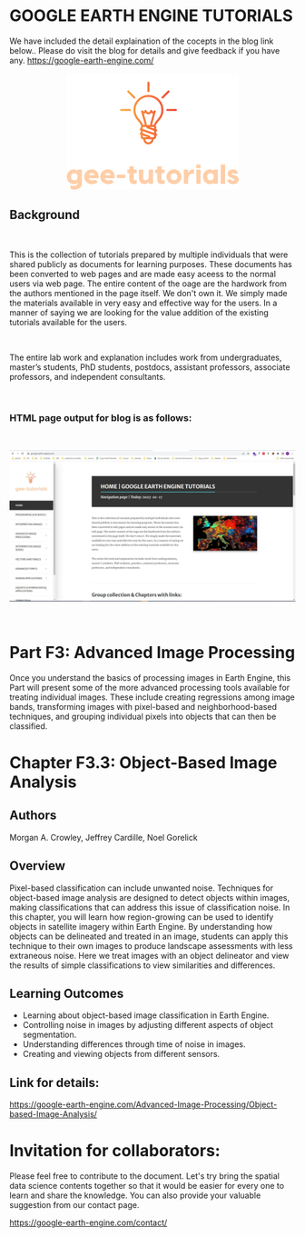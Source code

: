 # GOOGLE EARTH ENGINE TUTORIALS

We have included the detail explaination of the cocepts in the blog link below.. Please do visit the blog for details and give feedback if you have any.
https://google-earth-engine.com/

<p align="center">
    <img src = '../../../logo.png' class="center">
</p>


## Background
<br>

This is the collection of tutorials prepared by multiple individuals that were shared publicly as documents for learning purposes. These documents has been converted to web pages and are made easy aceess to the normal users via web page. The entire content of the oage are the hardwork from the authors mentioned in the page itself. We don't own it. We simply made the materials available in very easy and effective way for the users. In a manner of saying we are looking for the value addition of the existing tutorials available for the users.

<br>

The entire lab work and explanation includes work from undergraduates, master’s students, PhD students, postdocs, assistant professors, associate professors, and independent consultants.

<br>

### HTML page output for blog is as follows:
<br>
<p align="center">
    <img src = '../../../gee-tutorials.jpg' class="center">
</p>
<br>

# Part F3: Advanced Image Processing

Once you understand the basics of processing images in Earth Engine, this Part will present some of the more advanced processing tools available for treating individual images. These include creating regressions among image bands, transforming images with pixel-based and neighborhood-based techniques, and grouping individual pixels into objects that can then be classified.

# Chapter F3.3: Object-Based Image Analysis
## Authors 
Morgan A. Crowley, Jeffrey Cardille, Noel Gorelick



## Overview
Pixel-based classification can include unwanted noise. Techniques for object-based image analysis are designed to detect objects within images, making classifications that can address this issue of classification noise. In this chapter, you will learn how region-growing can be used to identify objects in satellite imagery within Earth Engine. By understanding how objects can be delineated and treated in an image, students can apply this technique to their own images to produce landscape assessments with less extraneous noise. Here we treat images with an object delineator and view the results of simple classifications to view similarities and differences.


## Learning Outcomes
 - Learning about object-based image classification in Earth Engine.
 - Controlling noise in images by adjusting different aspects of object segmentation.
 - Understanding differences through time of noise in images.
 - Creating and viewing objects from different sensors.

## Link for details:
https://google-earth-engine.com/Advanced-Image-Processing/Object-based-Image-Analysis/

# Invitation for collaborators:
Please feel free to contribute to the document. Let's try bring the spatial data science contents together so that it would be easier for every one to learn and share the knowledge. You can also provide your valuable suggestion from our contact page.

https://google-earth-engine.com/contact/
